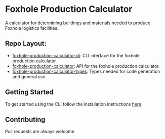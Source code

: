 # Foxhole Production Calculator

A calculator for determining buildings and materials needed to produce Foxhole logistics facilities.

## Repo Layout:

* [foxhole-production-calculator-cli](https://github.com/bahildebrand/foxhole-production-calculator/tree/master/foxhole-production-calculator-cli): CLI interface for the foxhole production calculator.
* [foxhole-production-calculator](https://github.com/bahildebrand/foxhole-production-calculator/tree/master/foxhole-production-calculator): API for the foxhole production calculator.
* [foxhole-production-calculator-types](https://github.com/bahildebrand/foxhole-production-calculator/tree/master/foxhole-production-calculator-types): Types needed for code generation and general use.

## Getting Started

To get started using the CLI follow the installation instructions [here](https://github.com/bahildebrand/foxhole-production-calculator/blob/master/foxhole-production-calculator-cli/README.md).

## Contributing

Pull requests are always welcome.